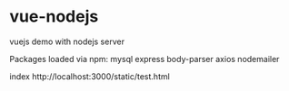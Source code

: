 # vue-nodejs
vuejs demo with nodejs server

Packages loaded via npm:
mysql
express
body-parser
axios
nodemailer

index  http://localhost:3000/static/test.html
